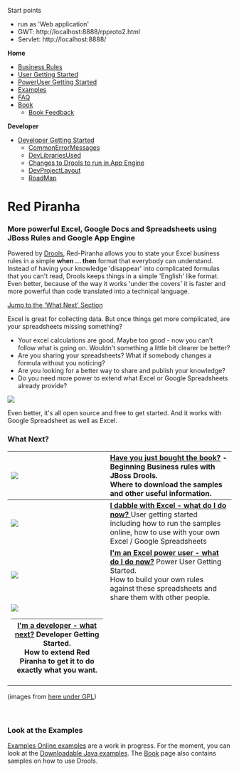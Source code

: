 Start points 
- run as 'Web application'
- GWT: http://localhost:8888/rpproto2.html
- Servlet: http://localhost:8888/


**Home**
  * [Business Rules](docs/BusinessRules.md)
  * [User Getting Started](docs/UserEndUserGettingStarted.md)
  * [PowerUser Getting Started](docs/PowerPowerUserGettingStarted.md)
  * [Examples](docs/RedPiranhaExamples.md)
  * [FAQ](docs/FAQ.md)
  * [Book](docs/Book.md)
    * [Book Feedback](BookFeedback.md)

**Developer**
  * [Developer Getting Started](docs/DevDeveloperGettingStarted.md)
    * [CommonErrorMessages](docs/CommonErrorMessages.md)
    * [DevLibrariesUsed](docs/DevLibrariesUsed.md)
    * [Changes to Drools to run in App Engine](docs/ModifyDroolsRunInGoogleAppEngine.md)
    * [DevProjectLayout](docs/DevProjectLayout.md)
    * [RoadMap](docs/RoadMap.md)

# Red Piranha #
### More powerful Excel, Google Docs and Spreadsheets using JBoss Rules and Google App Engine ###

Powered by [Drools](http://www.jboss.org/drools), Red-Piranha allows you to state your Excel business rules in a simple **when ... then** format that everybody can understand.<br />
Instead of having your knowledge 'disappear' into complicated formulas that you can't read, Drools keeps things in a simple 'English' like format.<br />
Even better, because of the way it works 'under the covers' it is faster and more powerful than code translated into a technical language.

[Jump to the 'What Next' Section](#What_Next?.md)

Excel is great for collecting data. But once things get more complicated, are your spreadsheets missing something?

  * Your excel calculations are good. Maybe too good - now you can't follow what is going on. Wouldn't something a little bit clearer be better?
  * Are you sharing your spreadsheets? What if somebody changes a formula without you noticing?
  * Are you looking for a better way to share and publish your knowledge?
  * Do you need more power to extend what Excel or Google Spreadsheets already provide?


<img src='http://red-piranha.googlecode.com/svn/wiki/images/red-cloud-wikipedia-credit.jpg' />

Even better, it's all open source and free to get started. And it works with Google Spreadsheet as well as Excel.

### What Next? ###

<a href='Hidden comment: TODO icon tidy'></a>

| <img src='http://icons.iconarchive.com/icons/mart/glaze/48/man-icon.png' /> | **[Have you just bought the book?](Book.md)** - Beginning Business rules with JBoss Drools. <br /> Where to download the samples and other useful information. |
|:----------------------------------------------------------------------------|:---------------------------------------------------------------------------------------------------------------------------------------------------------------|
| <img src='http://icons.iconarchive.com/icons/mart/glaze/48/spreadsheet-icon.png' /> | **[I dabble with Excel - what do I do now? ](UserEndUserGettingStarted.md)** User getting started <br /> including how to run the samples online, how to use with your own Excel / Google Spreadsheets|
| <img src='http://icons.iconarchive.com/icons/mart/glaze/48/package-development-icon.png' /> | **[I'm an Excel power user - what do I do now?](PowerPowerUserGettingStarted.md)** Power User Getting Started. <br /> How to build your own rules against these spreadsheets and share them with other people.|
|  <img src='http://icons.iconarchive.com/icons/mart/glaze/48/source-j-icon.png'> <table><thead><th> <b><a href='DevDeveloperGettingStarted.md'>I'm a developer - what next?</a></b> Developer Getting Started.<br /> How to extend Red Piranha to get it to do exactly what you want.</th></thead><tbody></tbody></table>

(images from <a href='http://www.iconarchive.com/show/glaze-icons-by-mart/spreadsheet-icon.html'>here under GPL</a>)<br>
<br>
<br>
<h3>Look at the Examples</h3>
<a href='RedPiranha.md'>Examples Online examples</a> are a work in progress. For the moment, you can look at the <a href='RedPiranhaExamples.md'>Downloadable Java examples</a>. The <a href='Book.md'>Book</a> page also contains samples on how to use Drools.<br>
<br>
